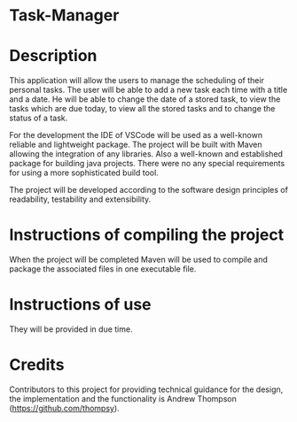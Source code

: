 # Task-Manager

# Description

This application will allow the users to manage the scheduling of their personal tasks. The user will be able to add a new task each time with a title and a date. He will be able to change the date of a stored task, to view the tasks which are due today, to view all the stored tasks and to change the status of a task. 

For the development the IDE of VSCode will be used as a well-known reliable and lightweight package. The project will be built with Maven allowing the integration of any libraries. Also a well-known and established package for building java projects. There were no any special requirements for using a more sophisticated build tool. 

The project will be developed according to the software design principles of readability, testability and extensibility.

# Instructions of compiling the project

When the project will be completed Maven will be used to compile and package the associated files in one executable file. 

# Instructions of use

They will be provided in due time.

# Credits

Contributors to this project for providing technical guidance for the design, the implementation and the functionality is Andrew Thompson (https://github.com/thompsy). 
